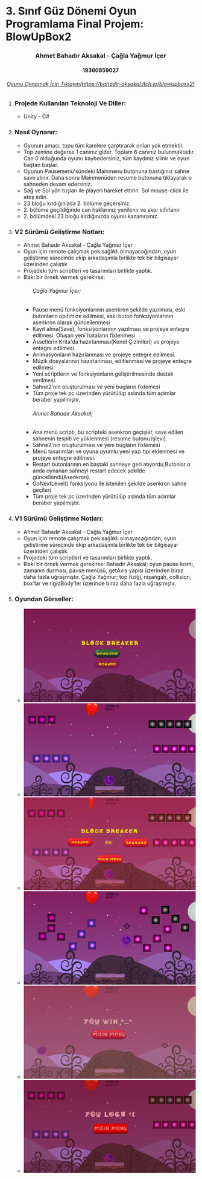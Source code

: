 # 3. Sınıf Güz Dönemi Oyun Programlama Final Projem: BlowUpBox2

<h3 align="center" color="Darkblue">Ahmet Bahadır Aksakal - Çağla Yağmur İçer</h3>
<h4 align="center" color="Darkblue">19360859027</h4>
<h6 align="center" ><a href="https://bahadir-aksakal.itch.io/blowupboxx2" color="Purple">Oyunu Oynamak İçin Tıklayın(https://bahadir-aksakal.itch.io/blowupboxx2)</a></h6>

<ol>
  <li>
      <h3 color="Red">Projede Kullanılan Teknoloji Ve Diller:</h3>
      <ul>
        <li>Unity - C#</li>
      </ul>
  </li>
  <li>
      <h3 color="Red">Nasıl Oynanır:</h3>
      <ul>
        <li>Oyunun amacı, topu tüm karelere çarptırarak onları yok etmektir.</li>
        <li>Top zemine değerse 1 canınız gider. Toplam 6 canınız bulunmaktadır. Can 0 olduğunda oyunu kaybedersiniz, tüm kaydınız silinir ve oyun baştan başlar.</li>
        <li>Oyunun Pausemenü'sündeki Mainmenu butonuna bastığınız sahne save alınır. Daha sonra Mainmenüden resume butonuna tıklayarak o sahneden devam edersiniz.</li>
        <li>Sağ ve Sol yön tuşları ile playeri hareket ettirin. Sol mouse-click ile ateş edin.</li>
        <li>23 bloğu kırdığınızda 2. bölüme geçersiniz.</li>
        <li>2. bölüme geçildiğinde can haklarınız yenilenir ve skor sıfırlanır</li>
        <li>2. bölümdeki 23 bloğu kırdığınızda oyunu kazanırsınız.</li>
      </ul>
  </li>
  <li>
      <h3 color="Red">V2 Sürümü Geliştirme Notları:</h3>
      <ul>
         <li>Ahmet Bahadır Aksakal - Çağla Yağmur İçer</li>
         <li>Oyun için remote çalışmak pek sağlıklı olmayacağından, oyun geliştirme sürecinde ekip arkadaşımla birlikte tek bir bilgisayar üzerinden çalıştık</li>
         <li>Projedeki tüm scriptleri ve tasarımları birlikte yaptık.</li>
         <li>İllaki bir örnek vermek gerekirse:</li> 
         <ul>
           <h6>Çağla Yağmur İçer;</h6>
           <li> Pause menü fonksiyonlarının asenkron şekilde yazılması, eski butonların opitimize edilmesi, eski buton fonksiyonlarının asenkron olarak güncellenmesi</li>
           <li> Kayıt alma(Save), fonksiyonlarının yazılması ve projeye entegre edilmesi. Oluşan yeni hataların fixlenmesi</li>
           <li> Assetlerin Krita'da hazırlanması(Kendi Çizimleri) ve projeye entegre edilmesi.</li>
           <li> Animasyonların hazırlanması ve projeye entegre edilmesi.</li>
           <li> Müzik dosyalarının hazırlanması, editlenmesi ve projeye entegre edilmesi.</li>          
           <li> Yeni scriptlerin ve fonksiyonların geliştirilmesinde destek verilmesi.</li>
           <li> Sahne2'nin oluşturulması ve yeni bugların fixlemesi</li>
           <li> Tüm proje tek pc üzerinden yürütülüp aslında tüm adımlar beraber yapılmıştır.</li>
         </ul>
         <ul>
           <h6>Ahmet Bahadır Aksakal;</h6>
           <li> Ana menü scripti, bu scripteki asenkron geçişler, save edilen sahnenin tespiti ve yüklenmesi (resume butonu işlevi).</li>
           <li> Sahne2'nin oluşturulması ve yeni bugların fixlemesi</li>
           <li> Menü tasarımları ve oyuna uyumlu yeni yazı tipi eklenmesi ve projeye entegre edilmesi.</li>
           <li> Restart butonlarının en baştaki sahneye geri atıyordu,Butonlar o anda oynanan sahneyi restart edecek şekilde güncellendi(Asenkron).</li>
           <li> GoNextLevel() fonksiyonu ile istenilen şekilde asenkron sahne geçileri</li>
           <li> Tüm proje tek pc üzerinden yürütülüp aslında tüm adımlar beraber yapılmıştır.</li>
         </ul> 
    </ul>
  </li>
  <li>
      <h3 color="Red">V1 Sürümü Geliştirme Notları:</h3>
      <ul>
         <li>Ahmet Bahadır Aksakal - Çağla Yağmur İçer</li>
         <li>Oyun için remote çalışmak pek sağlıklı olmayacağından, oyun geliştirme sürecinde ekip arkadaşımla birlikte tek bir bilgisayar üzerinden çalıştık</li>
         <li>Projedeki tüm scriptleri ve tasarımları birlikte yaptık.</li>
         <li>İllaki bir örnek vermek gerekirse: Bahadır Aksakal; oyun pause kısmı, zamanın durması, pause menüsü, getAxis yapısı üzerinden biraz daha fazla   uğraşmıştır. Çağla Yağmur; top fiziği, nişangah, collision, box'lar ve rigidBody'ler üzerinde biraz daha fazla uğraşmıştır.  </li>         
    </ul>
  </li>
  <li>
      <h3 color="Red">Oyundan Görseller:</h3>
      <ul>
        <li><img src="GorsellerReadme/blowupbox2-0.png"></li>
        <li><img src="GorsellerReadme/blowupbox2-1.png"></li>
        <li><img src="GorsellerReadme/blowupbox2-2.png"></li>
        <li><img src="GorsellerReadme/blowupbox2-3.png"></li>
        <li><img src="GorsellerReadme/blowupbox2-4.png"></li>
        <li><img src="GorsellerReadme/blowupbox2-5.png"></li>        
      </ul>
  </li>
</ol>
